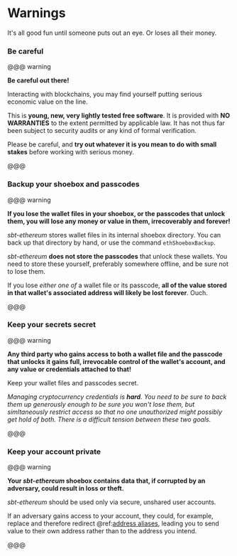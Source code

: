 # Warnings

It's all good fun until someone puts out an eye. Or loses all their money.

### Be careful

@@@ warning

**Be careful out there!**

Interacting with blockchains, you may find yourself putting serious economic value on the line.

This is __young, new, very lightly tested free software__. It is provided with __NO WARRANTIES__ to the extent permitted by applicable law.
It has not thus far been subject to security audits or any kind of formal verification.

Please be careful, and **try out whatever it is you mean to do with small stakes** before working with serious money.

@@@

### Backup your shoebox and passcodes

@@@ warning

**If you lose the wallet files in your shoebox, or the passcodes that unlock them, you will lose any money or value in them, irrecoverably and forever!**

_sbt-ethereum_ stores wallet files in its internal shoebox directory. You can back up that directory by hand, or use the command `ethShoeboxBackup`.

_sbt-ethereum_ **does not store the passcodes** that unlock these wallets. You need to store these yourself, preferably somewhere offline, and be sure not to lose them.

If you lose _either one of_ a wallet file or its passcode, **all of the value stored in that wallet's associated address will likely be lost forever**. Ouch.

@@@

### Keep your secrets secret

@@@ warning

**Any third party who gains access to both a wallet file and the passcode that unlocks it gains full, irrevocable control of the wallet's account,
  and any value or credentials attached to that!**

Keep your wallet files and passcodes secret.

_Managing cryptocurrency credentials is **hard**. You need to be sure to back them up generously enough to be sure you won't lose them, but simltaneously
 restrict access so that no one unauthorized might possibly get hold of both. There is a difficult tension between these two goals._

@@@

### Keep your account private

@@@ warning

**Your _sbt-ethereum_ shoebox contains data that, if corrupted by an adversary, could result in loss or theft.**

_sbt-ethereum_ should be used only via secure, unshared user accounts.

If an adversary gains access to your account, they could, for example, replace and therefore redirect @ref:[address aliases](tasks/eth/address/alias.md),
leading you to send value to their own address rather than to the address you intend.

@@@



